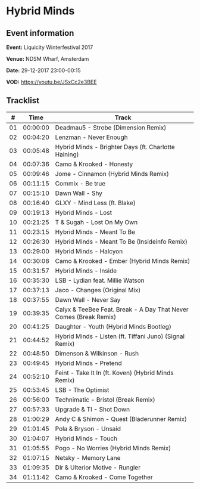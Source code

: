 # Hybrid Minds
## Event information
**Event:** Liquicity Winterfestival 2017

**Venue:** NDSM Wharf, Amsterdam

**Date:** 29-12-2017 23:00-00:15

**VOD:** https://youtu.be/JSxCc2e3BEE

## Tracklist
| \#  | Time     | Track                                                                                          |
| --- | -------- | ---------------------------------------------------------------------------------------------- |
| 01  | 00:00:00 | Deadmau5 - Strobe (Dimension Remix)                                                    |
| 02  | 00:04:20 | Lenzman - Never Enough                                   |
| 03  | 00:05:48 | Hybrid Minds - Brighter Days (ft. Charlotte Haining)                                                               |
| 04  | 00:07:36 | Camo & Krooked - Honesty                                                                     |
| 05  | 00:09:46 | Jome - Cinnamon (Hybrid Minds Remix)                                                                 |
| 06  | 00:11:15 | Commix - Be true                                            |
| 07  | 00:15:10 | Dawn Wall - Shy                                                       |
| 08  | 00:16:40 | GLXY - Mind Less (ft. Blake)                                                                |
| 09  | 00:19:13 | Hybrid Minds - Lost                                                                    |
| 10  | 00:21:25 | T & Sugah - Lost On My Own                                         |
| 11  | 00:23:15 | Hybrid Minds - Meant To Be                                              |
| 12  | 00:26:30 | Hybrid Minds - Meant To Be (Insideinfo Remix)                        |
| 13  | 00:29:00 | Hybrid Minds - Halcyon                         |
| 14  | 00:30:08 | Camo & Krooked - Ember (Hybrid Minds Remix)                         |
| 15  | 00:31:57 | Hybrid Minds - Inside                         |
| 16  | 00:35:30 | LSB - Lydian feat. Millie Watson                         |
| 17  | 00:37:13 | Jaco - Changes (Original Mix)                         |
| 18  | 00:37:55 | Dawn Wall - Never Say                         |
| 19  | 00:39:35 | Calyx & TeeBee Feat. Break - A Day That Never Comes (Break Remix)                         |
| 20  | 00:41:25 | Daughter - Youth (Hybrid Minds Bootleg)                         |
| 21  | 00:44:52 | Hybrid Minds - Listen (ft. Tiffani Juno) (Signal Remix)                       |
| 22  | 00:48:50 | Dimenson & Wilkinson - Rush                         |
| 23  | 00:49:45 | Hybrid Minds - Pretend                       |
| 24  | 00:52:10 | Feint - Take It In (ft. Koven) (Hybrid Minds Remix)                         |
| 25  | 00:53:45 | LSB - The Optimist                        |
| 26  | 00:56:00 | Technimatic - Bristol (Break Remix)                         |
| 27  | 00:57:33 | Upgrade & TI - Shot Down                         |
| 28  | 01:00:29 | Andy C & Shimon - Quest (Bladerunner Remix)                         |
| 29  | 01:01:45 | Pola & Bryson - Unsaid                        |
| 30  | 01:04:07 | Hybrid Minds - Touch                         |
| 31  | 01:05:55 | Pogo - No Worries (Hybrid Minds Remix)                         |
| 32  | 01:07:15 | Netsky - Memory Lane                         |
| 33  | 01:09:35 | Dlr & Ulterior Motive - Rungler                         |
| 34  | 01:11:42 | Camo & Krooked - Come Together                         |

